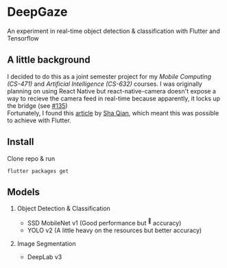 # DeepGaze

An experiment in real-time object detection & classification with Flutter and Tensorflow

## A little background

I decided to do this as a joint semester project for my _Mobile Computing (CS-471)_ and _Artificial Intelligence (CS-632)_ courses. I was originally planning on using React Native but react-native-camera doesn't expose a way to recieve the camera feed in real-time because apparently, it locks up the bridge (see [#135](https://github.com/react-native-community/react-native-camera/issues/135#issuecomment-165710613))
<br>
Fortunately, I found this [article](https://blog.usejournal.com/real-time-object-detection-in-flutter-b31c7ff9ef96) by [Sha Qian](https://github.com/shaqian), which meant this was possible to achieve with Flutter.

## Install

Clone repo & run

```
flutter packages get
```

## Models

1. Object Detection & Classification
	- SSD MobileNet v1 (Good performance but <sup>:poop:</sup> accuracy)
	- YOLO v2 (A little heavy on the resources but better accuracy)

2. Image Segmentation
	- DeepLab v3